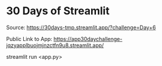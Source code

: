 # 30 Days of Streamlit
Source: https://30days-tmp.streamlit.app/?challenge=Day+6

Public Link to App: https://app30daychallenge-jqzyapplbuojmjnzctfn9u8.streamlit.app/


streamlit run <app.py>
